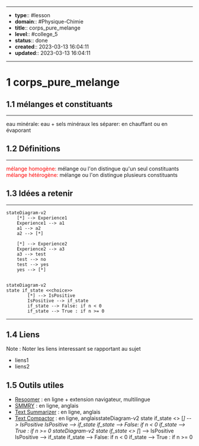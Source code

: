 

---
- **type**:: #lesson
- **domain**:: #Physique-Chimie 
- **title**:: corps_pure_melange
- **level**:: #college_5
- **status**:: done
- **created**:: 2023-03-13 16:04:11
- **updated**:: 2023-03-13 16:04:11
---

# 1	corps_pure_melange

## 1.1	mélanges et constituants 
---


eau minérale: eau + sels minéraux
les séparer: en chauffant ou en évaporant

## 1.2	Définitions
---
<font color="#ff0000">mélange homogène:</font>  mélange ou l'on distingue qu'un seul constituants
<font color="#ff0000">mélange hétérogène:</font> mélange ou l'on distingue plusieurs constituants 


## 1.3	Idées a retenir
---



```mermaid
stateDiagram-v2 
    [*] --> Experience1
    Experience1 --> a1
    a1 --> a2
    a2 --> [*]

    [*] --> Experience2
    Experience2 --> a3
    a3 --> test
    test --> no
    test --> yes
    yes --> [*]
 
```


```mermaid
stateDiagram-v2
state if_state <<choice>>
        [*] --> IsPositive
        IsPositive --> if_state
        if_state --> False: if n < 0
        if_state --> True : if n >= 0
```






---

## 1.4	Liens

Note :  Noter les liens interessant se rapportant au sujet

- liens1
- liens2

## 1.5	Outils utiles

-   [Resoomer](https://resoomer.com/fr) : en ligne + extension navigateur, multilingue
-   [SMMRY](https://smmry.com/) : en ligne, anglais
-   [Text Summarizer](http://textsummarization.net/text-summarizer) : en ligne, anglais
-   [Text Compactor](https://www.textcompactor.com/) : en ligne, anglaisstateDiagram-v2
        state if_state <<choice>>
        [*] --> IsPositive
        IsPositive --> if_state
        if_state --> False: if n < 0
        if_state --> True : if n >= 0
stateDiagram-v2
        state if_state <<choice>>
        [*] --> IsPositive
        IsPositive --> if_state
        if_state --> False: if n < 0
        if_state --> True : if n >= 0
